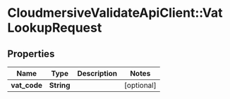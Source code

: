 # CloudmersiveValidateApiClient::VatLookupRequest

## Properties
Name | Type | Description | Notes
------------ | ------------- | ------------- | -------------
**vat_code** | **String** |  | [optional] 


